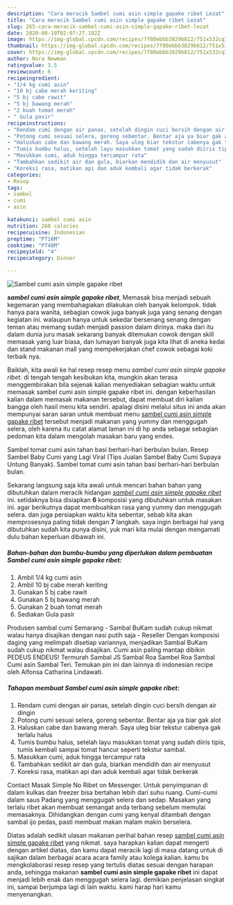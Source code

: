 ```yaml
---
description: "Cara meracik Sambel cumi asin simple gapake ribet Lezat"
title: "Cara meracik Sambel cumi asin simple gapake ribet Lezat"
slug: 265-cara-meracik-sambel-cumi-asin-simple-gapake-ribet-lezat
date: 2020-08-10T02:07:27.182Z
image: https://img-global.cpcdn.com/recipes/7f80ebbb3829b812/751x532cq70/sambel-cumi-asin-simple-gapake-ribet-foto-resep-utama.jpg
thumbnail: https://img-global.cpcdn.com/recipes/7f80ebbb3829b812/751x532cq70/sambel-cumi-asin-simple-gapake-ribet-foto-resep-utama.jpg
cover: https://img-global.cpcdn.com/recipes/7f80ebbb3829b812/751x532cq70/sambel-cumi-asin-simple-gapake-ribet-foto-resep-utama.jpg
author: Nora Newman
ratingvalue: 3.5
reviewcount: 6
recipeingredient:
- "1/4 kg cumi asin"
- "10 bj cabe merah keriting"
- "5 bj cabe rawit"
- "5 bj bawang merah"
- "2 buah tomat merah"
- " Gula pasir"
recipeinstructions:
- "Rendam cumi dengan air panas, setelah dingin cuci bersih dengan air dingin"
- "Potong cumi sesuai selera, goreng sebentar. Bentar aja ya biar gak alot"
- "Haluskan cabe dan bawang merah. Saya uleg biar tekstur cabenya gak terlalu halus"
- "Tumis bumbu halus, setelah layu masukkan tomat yang sudah diiris tipis, tumis kembali sampai tomat hancur seperti tekstur sambal."
- "Masukkan cumi, aduk hingga tercampur rata"
- "Tambahkan sedikit air dan gula, biarkan mendidih dan air menyusut"
- "Koreksi rasa, matikan api dan aduk kembali agar tidak berkerak"
categories:
- Resep
tags:
- sambel
- cumi
- asin

katakunci: sambel cumi asin 
nutrition: 268 calories
recipecuisine: Indonesian
preptime: "PT16M"
cooktime: "PT48M"
recipeyield: "4"
recipecategory: Dinner

---
```



![Sambel cumi asin simple gapake ribet](https://img-global.cpcdn.com/recipes/7f80ebbb3829b812/751x532cq70/sambel-cumi-asin-simple-gapake-ribet-foto-resep-utama.jpg)

<b><i>sambel cumi asin simple gapake ribet</i></b>, Memasak bisa menjadi sebuah kegemaran yang membahagiakan dilakukan oleh banyak kelompok. tidak hanya para wanita, sebagian cowok juga banyak juga yang senang dengan kegiatan ini. walaupun hanya untuk sekedar bersenang senang dengan teman atau memang sudah menjadi passion dalam dirinya. maka dari itu dalam dunia juru masak sekarang banyak ditemukan cowok dengan skill memasak yang luar biasa, dan lumayan banyak juga kita lihat di aneka kedai dan stand makanan mall yang mempekerjakan chef cowok sebagai koki terbaik nya.

Baiklah, kita awali ke hal resep resep menu <i>sambel cumi asin simple gapake ribet</i>. di tengah tengah kesibukan kita, mungkin akan terasa menggembirakan bila sejenak kalian menyediakan sebagian waktu untuk memasak sambel cumi asin simple gapake ribet ini. dengan keberhasilan kalian dalam memasak makanan tersebut, dapat membuat diri kalian bangga oleh hasil menu kita sendiri. apalagi disini melalui situs ini anda akan mempunyai saran saran untuk membuat menu <u>sambel cumi asin simple gapake ribet</u> tersebut menjadi makanan yang yummy dan menggugah selera, oleh karena itu catat alamat laman ini di hp anda sebagai sebagian pedoman kita dalam mengolah masakan baru yang endes.

Sambel tomat cumi asin tahan basi berhari-hari berbulan bulan. Resep Sambel Baby Cumi yang Lagi Viral (Tips Jualan Sambel Baby Cumi Supaya Untung Banyak). Sambel tomat cumi asin tahan basi berhari-hari berbulan bulan.


Sekarang langsung saja kita awali untuk mencari bahan bahan yang dibutuhkan dalam meracik hidangan <u><i>sambel cumi asin simple gapake ribet</i></u> ini. setidaknya bisa disiapkan <b>6</b> komposisi yang dibutuhkan untuk masakan ini. agar berikutnya dapat membuahkan rasa yang yummy dan menggugah selera. dan juga persiapkan waktu kita sebentar, sebab kita akan memprosesnya paling tidak dengan <b>7</b> langkah. saya ingin berbagai hal yang dibutuhkan sudah kita punya disini, yuk mari kita mulai dengan mengamati dulu bahan keperluan dibawah ini.

<!--inarticleads1-->

##### Bahan-bahan dan bumbu-bumbu yang diperlukan dalam pembuatan Sambel cumi asin simple gapake ribet:

1. Ambil 1/4 kg cumi asin
1. Ambil 10 bj cabe merah keriting
1. Gunakan 5 bj cabe rawit
1. Gunakan 5 bj bawang merah
1. Gunakan 2 buah tomat merah
1. Sediakan  Gula pasir


Produsen sambal cumi Semarang - Sambal BuKam sudah cukup nikmat walau hanya disajikan dengan nasi putih saja - Reseller Dengan komposisi daging yang melimpah disetiap variannya, menjadikan Sambal BuKam sudah cukup nikmat walau disajikan. Cumi asin paling mantap dibikin PEDEUS ENDEUS! Termurah Sambal JS Sambal Roa Sambel Roa Sambal Cumi asin Sambal Teri. Temukan pin ini dan lainnya di indonesian recipe oleh Alfonsa Catharina Lindawati. 

<!--inarticleads2-->

##### Tahapan membuat Sambel cumi asin simple gapake ribet:

1. Rendam cumi dengan air panas, setelah dingin cuci bersih dengan air dingin
1. Potong cumi sesuai selera, goreng sebentar. Bentar aja ya biar gak alot
1. Haluskan cabe dan bawang merah. Saya uleg biar tekstur cabenya gak terlalu halus
1. Tumis bumbu halus, setelah layu masukkan tomat yang sudah diiris tipis, tumis kembali sampai tomat hancur seperti tekstur sambal.
1. Masukkan cumi, aduk hingga tercampur rata
1. Tambahkan sedikit air dan gula, biarkan mendidih dan air menyusut
1. Koreksi rasa, matikan api dan aduk kembali agar tidak berkerak


Contact Masak Simple No Ribet on Messenger. Untuk penyimpanan di dalam kulkas dan freezer bisa bertahan lebih dari suhu ruang. Cumi-cumi dalam saus Padang yang menggugah selera dan sedap. Masakan yang terlalu ribet akan membuat semangat anda terbang sebelum memulai memasaknya. Dihidangkan dengan cumi yang kenyal ditambah dengan sambal ijo pedas, pasti membuat makan malam makin berselera. 

Diatas adalah sedikit ulasan makanan perihal bahan resep <u>sambel cumi asin simple gapake ribet</u> yang nikmat. saya harapkan kalian dapat mengerti dengan artikel diatas, dan kamu dapat meracik lagi di masa datang untuk di sajikan dalam berbagai acara acara family atau kolega kalian. kamu bs mengkolaborasi resep resep yang tertulis diatas sesuai dengan harapan anda, sehingga makanan <b>sambel cumi asin simple gapake ribet</b> ini dapat menjadi lebih enak dan menggugah selera lagi. demikian penjelasan singkat ini, sampai berjumpa lagi di lain waktu. kami harap hari kamu menyenangkan.
